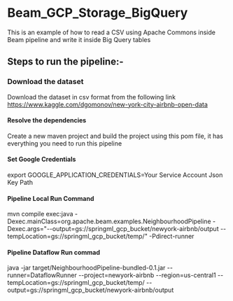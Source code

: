 # Beam_GCP_Storage_BigQuery
This is an example of how to read a CSV using Apache Commons inside Beam pipeline and write it inside Big Query tables


## Steps to run the pipeline:-

### Download the dataset
Download the dataset in csv format from the following link https://www.kaggle.com/dgomonov/new-york-city-airbnb-open-data

#### Resolve the dependencies 
Create a new maven project and build the project using this pom file, it has everything you need to run this pipeline

#### Set Google Credentials
export GOOGLE_APPLICATION_CREDENTIALS=Your Service Account Json Key Path

#### Pipeline Local Run Command
mvn compile exec:java -Dexec.mainClass=org.apache.beam.examples.NeighbourhoodPipeline -Dexec.args="--output=gs://springml_gcp_bucket/newyork-airbnb/output --tempLocation=gs://springml_gcp_bucket/temp/" -Pdirect-runner


#### Pipeline Dataflow Run commad
java -jar target/NeighbourhoodPipeline-bundled-0.1.jar  --runner=DataflowRunner   --project=newyork-airbnb --region=us-central1 --tempLocation=gs://springml_gcp_bucket/temp/ --output=gs://springml_gcp_bucket/newyork-airbnb/output
